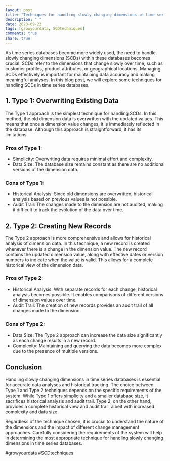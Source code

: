 ```yaml
---
layout: post
title: "Techniques for handling slowly changing dimensions in time series databases."
description: " "
date: 2023-09-22
tags: [growyourdata, SCDtechniques]
comments: true
share: true
---
```


As time series databases become more widely used, the need to handle slowly changing dimensions (SCDs) within these databases becomes crucial. SCDs refer to the dimensions that change slowly over time, such as customer profiles, product attributes, or geographical locations. Managing SCDs effectively is important for maintaining data accuracy and making meaningful analyses. In this blog post, we will explore some techniques for handling SCDs in time series databases.

## 1. Type 1: Overwriting Existing Data

The Type 1 approach is the simplest technique for handling SCDs. In this method, the old dimension data is overwritten with the updated values. This means that once a dimension value changes, it is immediately reflected in the database. Although this approach is straightforward, it has its limitations.

### Pros of Type 1:
- Simplicity: Overwriting data requires minimal effort and complexity.
- Data Size: The database size remains constant as there are no additional versions of the dimension data.

### Cons of Type 1:
- Historical Analysis: Since old dimensions are overwritten, historical analysis based on previous values is not possible.
- Audit Trail: The changes made to the dimension are not audited, making it difficult to track the evolution of the data over time.

## 2. Type 2: Creating New Records

The Type 2 approach is more comprehensive and allows for historical analysis of dimension data. In this technique, a new record is created whenever there is a change in the dimension value. The new record contains the updated dimension value, along with effective dates or version numbers to indicate when the value is valid. This allows for a complete historical view of the dimension data.

### Pros of Type 2:
- Historical Analysis: With separate records for each change, historical analysis becomes possible. It enables comparisons of different versions of dimension values over time.
- Audit Trail: The creation of new records provides an audit trail of all changes made to the dimension.

### Cons of Type 2:
- Data Size: The Type 2 approach can increase the data size significantly as each change results in a new record.
- Complexity: Maintaining and querying the data becomes more complex due to the presence of multiple versions.

## Conclusion

Handling slowly changing dimensions in time series databases is essential for accurate data analyses and historical tracking. The choice between Type 1 and Type 2 techniques depends on the specific requirements of the system.  While Type 1 offers simplicity and a smaller database size, it sacrifices historical analysis and audit trail. Type 2, on the other hand, provides a complete historical view and audit trail, albeit with increased complexity and data size.

Regardless of the technique chosen, it is crucial to understand the nature of the dimensions and the impact of different change management approaches. Carefully considering the requirements of the system will help in determining the most appropriate technique for handling slowly changing dimensions in time series databases.

#growyourdata #SCDtechniques